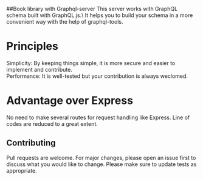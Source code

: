 ##Book library with Graphql-server
This server works with GraphQL schema built with GraphQL.js.\ 
It helps you to build your schema in a more convenient way with the help of graphql-tools.


# Principles
Simplicity: By keeping things simple, it is more secure and easier to implement and contribute.\
Performance: It is well-tested but your contribution is always weclomed.

# Advantage over Express
No need to make several routes for request handling like Express.
Line of codes are reduced to a great extent.

## Contributing
Pull requests are welcome. For major changes, please open an issue first to discuss what you would like to change.
Please make sure to update tests as appropriate.
